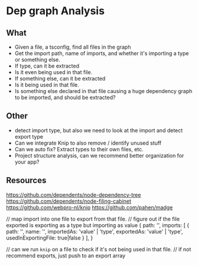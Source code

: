 # Dep graph Analysis

## What

- Given a file, a tsconfig, find all files in the graph
- Get the import path, name of imports, and whether it's importing a type or something else.
- If type, can it be extracted
- Is it even being used in that file.
- If something else, can it be extracted
- Is it being used in that file.
- Is something else declared in that file causing a huge dependency graph to be imported, and should be extracted?

## Other

- detect import type, but also we need to look at the import and detect export type
- Can we integrate Knip to also remove / identify unused stuff
- Can we auto fix? Extract types to their own files, etc.
- Project structure analysis, can we recommend better organization for your app?

## Resources

https://github.com/dependents/node-dependency-tree
https://github.com/dependents/node-filing-cabinet
https://github.com/webpro-nl/knip
https://github.com/pahen/madge

// map import into one file to export from that file.
// figure out if the file exported is exporting as a type but importing as value
{
path: '',
imports: [
{
path: '',
name: '',
importedAs: 'value' | 'type',
exportedAs: 'value' | 'type',
usedInExportingFile: true|false
}
],
}

// can we run `knip` on a file to check if it's not being used in that file.
// if not recommend exports, just push to an export array
